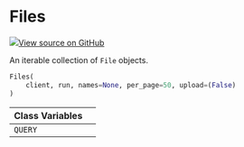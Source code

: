 # Files



[![](https://www.tensorflow.org/images/GitHub-Mark-32px.png)View source on GitHub](https://www.github.com/wandb/client/tree/latest/wandb/apis/public.py#L2617-L2680)



An iterable collection of `File` objects.

```python
Files(
    client, run, names=None, per_page=50, upload=(False)
)
```







| Class Variables |  |
| :--- | :--- |
|  `QUERY`<a id="QUERY"></a> |   |

